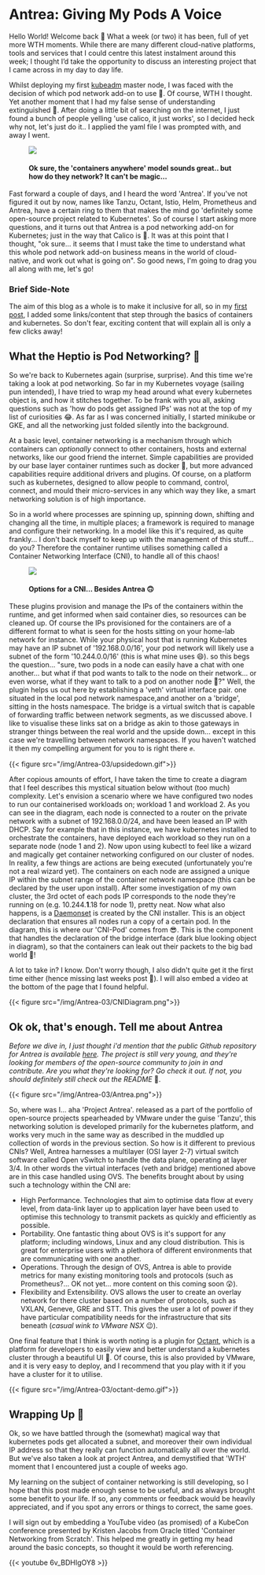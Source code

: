 # Antrea: Giving My Pods A Voice


Hello World! Welcome back 🎉 What a week (or two) it has been, full of yet more WTH moments. While there are many different cloud-native platforms, tools and services that I could centre this latest instalment around this week; I thought I’d take the opportunity to discuss an interesting project that I came across in my day to day life.

Whilst deploying my first [kubeadm](https://kubernetes.io/docs/reference/setup-tools/kubeadm/kubeadm/) master node, I was faced with the decision of which pod network add-on to use 👀. Of course, WTH I thought. Yet another moment that I had my false sense of understanding extinguished 🧯. After doing a little bit of searching on the internet, I just found a bunch of people yelling 'use calico, it just works', so I decided heck why not, let's just do it.. I applied the yaml file I was prompted with, and away I went.

<figure>
<img src="/img/Antrea-03/KubernetesComic2.png" />
<figcaption>
<h4>Ok sure, the 'containers anywhere' model sounds great.. but how do they network? It can't be magic... </h4>
</figcaption>
</figure>

Fast forward a couple of days, and I heard the word 'Antrea'. If you've not figured it out by now, names like Tanzu, Octant, Istio, Helm, Prometheus and Antrea, have a certain ring to them that makes the mind go 'definitely some open-source project related to Kubernetes'. So of course I start asking more questions, and it turns out that Antrea is a pod networking add-on for Kubernetes; just in the way that Calico is 🤔. It was at this point that I thought, "ok sure... it seems that I must take the time to understand what this whole pod network add-on business means in the world of cloud-native, and work out what is going on". So good news, I'm going to drag you all along with me, let's go!

### Brief Side-Note
 The aim of this blog as a whole is to make it inclusive for all, so in my [first post](https://whattheheptio.com/2020/02/first-posts/), I added some links/content that step through the basics of containers and kubernetes. So don't fear, exciting content that will explain all is only a few clicks away!

## What the Heptio is Pod Networking? 🔗
So we're back to Kubernetes again (surprise, surprise). And this time we're taking a look at pod networking. So far in my Kubernetes voyage (sailing pun intended), I have tried to wrap my head around what every kubernetes object is, and how it stitches together. To be frank with you all, asking questions such as 'how do pods get assigned IPs' was not at the top of my list of curiosities 😂. As far as I was concerned initially, I started minikube or GKE, and all the networking just folded silently into the background.

At a basic level, container networking is a mechanism through which containers can _optionally_ connect to other containers, hosts and external networks, like our good friend the internet. Simple capabilities are provided by our base layer container runtimes such as docker 🐳, but more advanced capabilities require additional drivers and plugins. Of course, on a platform such as kubernetes, designed to allow people to command, control, connect, and mould their micro-services in any which way they like, a smart networking solution is of high importance.

So in a world where processes are spinning up, spinning down, shifting and changing all the time, in multiple places; a framework is required to manage and configure their networking. In a model like this it's required, as quite frankly... I don't back myself to keep up with the management of this stuff... do you? Therefore the container runtime utilises something called a Container Networking Interface (CNI), to handle all of this chaos!

<figure>
<img src="/img/Antrea-03/Alternatives.png" />
<figcaption>
<h4>Options for a CNI... Besides Antrea 🙃</h4>
</figcaption>
</figure>

These plugins provision and manage the IPs of the containers within the runtime, and get informed when said container dies, so resources can be cleaned up. Of course the IPs provisioned for the containers are of a different format to what is seen for the hosts sitting on your home-lab network for instance. While your physical host that is running Kubernetes may have an IP subnet of '192.168.0.0/16', your pod network will likely use a subnet of the form '10.244.0.0/16' (this is what mine uses 😄). so this begs the question... "sure, two pods in a node can easily have a chat with one another... but what if that pod wants to talk to the node on their network... or even worse, what if they want to talk to a pod on another node 🤯?" Well, the plugin helps us out here by establishing a 'veth' virtual interface pair. one situated in the local pod network namespace,and another on a 'bridge', sitting in the hosts namespace. The bridge is a virtual switch that is capable of forwarding traffic between network segments, as we discussed above. I like to visualise these links sat on a bridge as akin to those gateways in stranger things between the real world and the upside down... except in this case we're travelling between network namespaces. If you haven't watched it then my compelling argument for you to is right there ✊.

{{< figure src="/img/Antrea-03/upsidedown.gif">}}

After copious amounts of effort, I have taken the time to create a diagram that I feel describes this mystical situation below without (too much) complexity. Let's envision a scenario where we have configured two nodes to run our containerised workloads on; workload 1 and workload 2. As you can see in the diagram, each node is connected to a router on the private network with a subnet of 192.168.0.0/24, and have been leased an IP with DHCP. Say for example that in this instance, we have kubernetes installed to orchestrate the containers, have deployed each workload so they run on a separate node (node 1 and 2). Now upon using kubectl to feel like a wizard and magically get container networking configured on our cluster of nodes. In reality, a few things are actions are being executed (unfortunately you're not a real wizard yet). The containers on each node are assigned a unique IP within the subnet range of the container network namespace (this can be declared by the user upon install). After some investigation of my own cluster, the 3rd octet of each pods IP corresponds to the node they're running on (e.g. 10.244.**1**.18 for node 1), pretty neat. Now what also happens, is a [Daemonset](https://kubernetes.io/docs/concepts/workloads/controllers/daemonset/) is created by the CNI installer. This is an object declaration that ensures all nodes run a copy of a certain pod. In the diagram, this is where our 'CNI-Pod' comes from 😎. This is the component that handles the declaration of the bridge interface (dark blue looking object in diagram), so that the containers can leak out their packets to the big bad world 🥴!

A lot to take in? I know. Don't worry though, I also didn't quite get it the first time either (hence missing last weeks post 🥊). I will also embed a video at the bottom of the page that I found helpful.

{{< figure src="/img/Antrea-03/CNIDiagram.png">}}


## Ok ok, that's enough. Tell me about Antrea

_Before we dive in, I just thought i'd mention that the public Github repository for Antrea is available [here](https://github.com/vmware-tanzu/antrea). The project is still very young, and they're looking for members of the open-source community to join in and contribute. Are you what they're looking for? Go check it out. If not, you should definitely still check out the README_ 🙂.

{{< figure src="/img/Antrea-03/Antrea.png">}}

So, where was I... aha 'Project Antrea'. released as a part of the portfolio of open-source projects spearheaded by VMware under the guise 'Tanzu', this networking solution is developed primarily for the kubernetes platform, and works very much in the same way as described in the muddled up collection of words in the previous section. So how is it different to previous CNIs? Well, Antrea harnesses a multilayer (OSI layer 2-7) virtual switch software called Open vSwitch to handle the data plane, operating at layer 3/4. In other words the virtual interfaces (veth and bridge) mentioned above are in this case handled using OVS. The benefits brought about by using such a technology within the CNI are:

* High Performance. Technologies that aim to optimise data flow at every level, from data-link layer up to application layer have been used to optimise this technology to transmit packets as quickly and efficiently as possible.
* Portability. One fantastic thing about OVS is it's support for any platform; including windows, Linux and any cloud distribution. This is great for enterprise users with a plethora of different environments that are communicating with one another.
* Operations. Through the design of OVS, Antrea is able to provide metrics for many existing monitoring tools and protocols (such as Prometheus?... OK not yet... more content on this coming soon 😲).
* Flexibility and Extensibility. OVS allows the user to create an overlay network for there cluster based on a number of protocols, such as VXLAN, Geneve, GRE and STT. This gives the user a lot of power if they have particular compatibility needs for the infrastructure that sits beneath (_casual wink to VMware NSX_ 😉).

One final feature that I think is worth noting is a plugin for [Octant](https://github.com/vmware-tanzu/octant), which is a platform for developers to easily view and better understand a kubernetes cluster through a beautiful UI 🤗. Of course, this is also provided by VMware, and it is very easy to deploy, and I recommend that you play with it if you have a cluster for it to utilise.

{{< figure src="/img/Antrea-03/octant-demo.gif">}}


## Wrapping Up 🎁

Ok, so we have battled through the (somewhat) magical way that kubernetes pods get allocated a subnet, and moreover their own individual IP address so that they really can function automatically all over the world. But we've also taken a look at project Antrea, and demystified that 'WTH' moment that I encountered just a couple of weeks ago.

My learning on the subject of container networking is still developing, so I hope that this post made enough sense to be useful, and as always brought some benefit to your life. If so, any comments or feedback would be heavily appreciated, and if you spot any errors or things to correct, the same goes.

I will sign out by embedding a YouTube video (as promised) of a KubeCon conference presented by Kristen Jacobs from Oracle titled 'Container Networking from Scratch'. This helped me greatly in getting my head around the basic concepts, so thought it would be worth referencing.

{{< youtube 6v_BDHIgOY8 >}}